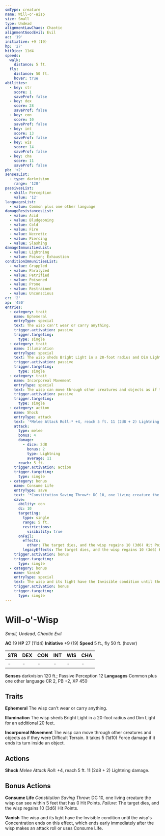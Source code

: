 ```yaml
---
smType: creature
name: Will-o'-Wisp
size: Small
type: Undead
alignmentLawChaos: Chaotic
alignmentGoodEvil: Evil
ac: '19'
initiative: +9 (19)
hp: '27'
hitDice: 11d4
speeds:
  walk:
    distance: 5 ft.
  fly:
    distance: 50 ft.
    hover: true
abilities:
  - key: str
    score: 1
    saveProf: false
  - key: dex
    score: 28
    saveProf: false
  - key: con
    score: 10
    saveProf: false
  - key: int
    score: 13
    saveProf: false
  - key: wis
    score: 14
    saveProf: false
  - key: cha
    score: 11
    saveProf: false
pb: '+2'
sensesList:
  - type: darkvision
    range: '120'
passivesList:
  - skill: Perception
    value: '12'
languagesList:
  - value: Common plus one other language
damageResistancesList:
  - value: Acid
  - value: Bludgeoning
  - value: Cold
  - value: Fire
  - value: Necrotic
  - value: Piercing
  - value: Slashing
damageImmunitiesList:
  - value: Lightning
  - value: Poison; Exhaustion
conditionImmunitiesList:
  - value: Grappled
  - value: Paralyzed
  - value: Petrified
  - value: Poisoned
  - value: Prone
  - value: Restrained
  - value: Unconscious
cr: '2'
xp: '450'
entries:
  - category: trait
    name: Ephemeral
    entryType: special
    text: The wisp can't wear or carry anything.
    trigger.activation: passive
    trigger.targeting:
      type: single
  - category: trait
    name: Illumination
    entryType: special
    text: The wisp sheds Bright Light in a 20-foot radius and Dim Light for an additional 20 feet.
    trigger.activation: passive
    trigger.targeting:
      type: single
  - category: trait
    name: Incorporeal Movement
    entryType: special
    text: The wisp can move through other creatures and objects as if they were Difficult Terrain. It takes 5 (1d10) Force damage if it ends its turn inside an object.
    trigger.activation: passive
    trigger.targeting:
      type: single
  - category: action
    name: Shock
    entryType: attack
    text: '*Melee Attack Roll:* +4, reach 5 ft. 11 (2d8 + 2) Lightning damage.'
    attack:
      type: melee
      bonus: 4
      damage:
        - dice: 2d8
          bonus: 2
          type: Lightning
          average: 11
      reach: 5 ft.
    trigger.activation: action
    trigger.targeting:
      type: single
  - category: bonus
    name: Consume Life
    entryType: save
    text: '*Constitution Saving Throw*: DC 10, one living creature the wisp can see within 5 feet that has 0 Hit Points. *Failure:*  The target dies, and the wisp regains 10 (3d6) Hit Points.'
    save:
      ability: con
      dc: 10
      targeting:
        type: single
        range: 5 ft.
        restrictions:
          visibility: true
      onFail:
        effects:
          other: The target dies, and the wisp regains 10 (3d6) Hit Points.
        legacyEffects: The target dies, and the wisp regains 10 (3d6) Hit Points.
    trigger.activation: bonus
    trigger.targeting:
      type: single
  - category: bonus
    name: Vanish
    entryType: special
    text: The wisp and its light have the Invisible condition until the wisp's  Concentration ends on this effect, which ends early immediately after the wisp makes an attack roll or uses Consume Life.
    trigger.activation: bonus
    trigger.targeting:
      type: single
---
```


# Will-o'-Wisp
*Small, Undead, Chaotic Evil*

**AC** 19
**HP** 27 (11d4)
**Initiative** +9 (19)
**Speed** 5 ft., fly 50 ft. (hover)

| STR | DEX | CON | INT | WIS | CHA |
| --- | --- | --- | --- | --- | --- |
| - | - | - | - | - | - |

**Senses** darkvision 120 ft.; Passive Perception 12
**Languages** Common plus one other language
CR 2, PB +2, XP 450

## Traits

**Ephemeral**
The wisp can't wear or carry anything.

**Illumination**
The wisp sheds Bright Light in a 20-foot radius and Dim Light for an additional 20 feet.

**Incorporeal Movement**
The wisp can move through other creatures and objects as if they were Difficult Terrain. It takes 5 (1d10) Force damage if it ends its turn inside an object.

## Actions

**Shock**
*Melee Attack Roll:* +4, reach 5 ft. 11 (2d8 + 2) Lightning damage.

## Bonus Actions

**Consume Life**
*Constitution Saving Throw*: DC 10, one living creature the wisp can see within 5 feet that has 0 Hit Points. *Failure:*  The target dies, and the wisp regains 10 (3d6) Hit Points.

**Vanish**
The wisp and its light have the Invisible condition until the wisp's  Concentration ends on this effect, which ends early immediately after the wisp makes an attack roll or uses Consume Life.
